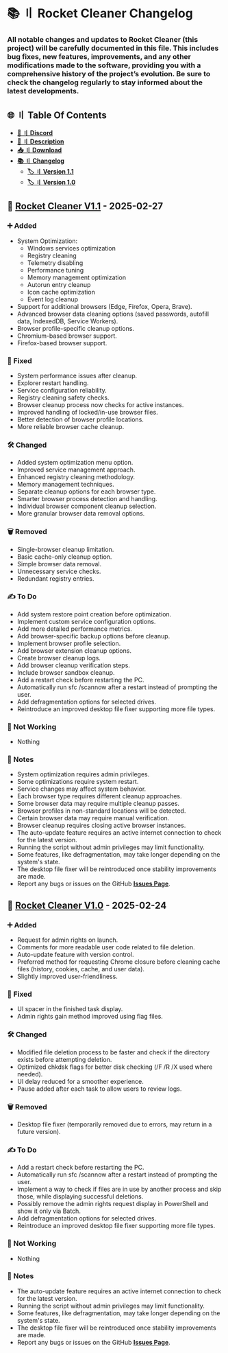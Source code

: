 # <a id="description"></a>📚 〢 Rocket Cleaner Changelog

### All notable changes and updates to Rocket Cleaner (this project) will be carefully documented in this file. This includes bug fixes, new features, improvements, and any other modifications made to the software, providing you with a comprehensive history of the project’s evolution. Be sure to check the changelog regularly to stay informed about the latest developments.


## <a id="content"></a>🌐 〢 Table Of Contents

- **[🔗 〢 Discord](https://discord.gg/6qAvAephsW)**
- **[📖 〢 Description](#description)**
- **[📥 〢 Download](https://github.com/DevBubba/Rocket-Cleaner/releases)**
- **[📚 〢 Changelog](https://github.com/DevBubba/Rocket-Cleaner/blob/main/CHANGELOG.md)**
  - **[🏷️ 〢 Version 1.1](#1.1)**
  - **[🏷️ 〢 Version 1.0](#1.0)**


## <a id="1.1"></a>🚀 [Rocket Cleaner V1.1](https://github.com/DevBubba/Rocket-Cleaner/releases/tag/v1.1) - 2025-02-27

### ➕ Added

- System Optimization:
  - Windows services optimization
  - Registry cleaning
  - Telemetry disabling
  - Performance tuning
  - Memory management optimization
  - Autorun entry cleanup
  - Icon cache optimization
  - Event log cleanup
- Support for additional browsers (Edge, Firefox, Opera, Brave).
- Advanced browser data cleaning options (saved passwords, autofill data, IndexedDB, Service Workers).
- Browser profile-specific cleanup options.
- Chromium-based browser support.
- Firefox-based browser support.

### 🔨 Fixed

- System performance issues after cleanup.
- Explorer restart handling.
- Service configuration reliability.
- Registry cleaning safety checks.
- Browser cleanup process now checks for active instances.
- Improved handling of locked/in-use browser files.
- Better detection of browser profile locations.
- More reliable browser cache cleanup.

### 🛠️ Changed

- Added system optimization menu option.
- Improved service management approach.
- Enhanced registry cleaning methodology.
- Memory management techniques.
- Separate cleanup options for each browser type.
- Smarter browser process detection and handling.
- Individual browser component cleanup selection.
- More granular browser data removal options.

### 🗑️ Removed
 
- Single-browser cleanup limitation.
- Basic cache-only cleanup option.
- Simple browser data removal.
- Unnecessary service checks.
- Redundant registry entries.

### ✍️ To Do

- Add system restore point creation before optimization.
- Implement custom service configuration options.
- Add more detailed performance metrics.
- Add browser-specific backup options before cleanup.
- Implement browser profile selection.
- Add browser extension cleanup options.
- Create browser cleanup logs.
- Add browser cleanup verification steps.
- Include browser sandbox cleanup.
- Add a restart check before restarting the PC.
- Automatically run sfc /scannow after a restart instead of prompting the user.
- Add defragmentation options for selected drives.
- Reintroduce an improved desktop file fixer supporting more file types.

### 🚫 Not Working

- Nothing

### 📝 Notes

- System optimization requires admin privileges.
- Some optimizations require system restart.
- Service changes may affect system behavior.
- Each browser type requires different cleanup approaches.
- Some browser data may require multiple cleanup passes.
- Browser profiles in non-standard locations will be detected.
- Certain browser data may require manual verification.
- Browser cleanup requires closing active browser instances.
- The auto-update feature requires an active internet connection to check for the latest version.
- Running the script without admin privileges may limit functionality.
- Some features, like defragmentation, may take longer depending on the system's state.
- The desktop file fixer will be reintroduced once stability improvements are made.
- Report any bugs or issues on the GitHub **[Issues Page](https://github.com/DevBubba/Rocket-Cleaner/issues)**.

## <a id="1.0"></a>🚀 [Rocket Cleaner V1.0](https://github.com/DevBubba/Rocket-Cleaner/releases/tag/v1.0) - 2025-02-24

### ➕ Added

- Request for admin rights on launch.
- Comments for more readable user code related to file deletion.
- Auto-update feature with version control.
- Preferred method for requesting Chrome closure before cleaning cache files (history, cookies, cache, and user data).
- Slightly improved user-friendliness.

### 🔨 Fixed

- UI spacer in the finished task display.
- Admin rights gain method improved using flag files.

### 🛠️ Changed

- Modified file deletion process to be faster and check if the directory exists before attempting deletion.
- Optimized chkdsk flags for better disk checking (/F /R /X used where needed).
- UI delay reduced for a smoother experience.
- Pause added after each task to allow users to review logs.

### 🗑️ Removed

- Desktop file fixer (temporarily removed due to errors, may return in a future version).

### ✍️ To Do

- Add a restart check before restarting the PC.
- Automatically run sfc /scannow after a restart instead of prompting the user.
- Implement a way to check if files are in use by another process and skip those, while displaying successful deletions.
- Possibly remove the admin rights request display in PowerShell and show it only via Batch.
- Add defragmentation options for selected drives.
- Reintroduce an improved desktop file fixer supporting more file types.

### 🚫 Not Working

- Nothing

### 📝 Notes

- The auto-update feature requires an active internet connection to check for the latest version.
- Running the script without admin privileges may limit functionality.
- Some features, like defragmentation, may take longer depending on the system's state.
- The desktop file fixer will be reintroduced once stability improvements are made.
- Report any bugs or issues on the GitHub **[Issues Page](https://github.com/DevBubba/Rocket-Cleaner/issues)**.
